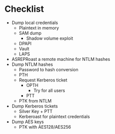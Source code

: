 # Checklist

* Dump local credentials
  * Plaintext in memory
  * SAM dump
    * Shadow volume exploit
  * DPAPI
  * Vault
  * LAPS
* ASREPRoast a remote machine for NTLM hashes
* Dump NTLM hashes
  * Password to hash conversion
  * PTH
  * Request Kerberos ticket
    * OPTH
      * Try for all users
    * PTT
  * PTK from NTLM
* Dump Kerberos tickets
  * Silver Key + PTT
  * Kerberoast for plaintext credentials
* Dump AES keys
  * PTK with AES128/AES256
